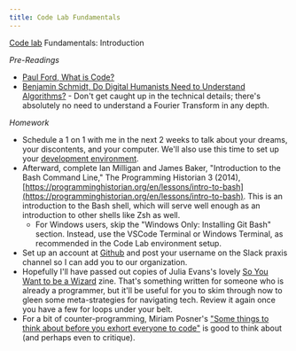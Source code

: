 ```yaml
---
title: Code Lab Fundamentals
---
```

[Code lab](https://github.com/scholarslab/CodeLab/tree/master/Week01) Fundamentals: Introduction

*Pre-Readings*
* [Paul Ford, What is Code?](https://www.bloomberg.com/graphics/2015-paul-ford-what-is-code/)
* [Benjamin Schmidt, Do Digital Humanists Need to Understand Algorithms?](https://dhdebates.gc.cuny.edu/read/untitled/section/557c453b-4abb-48ce-8c38-a77e24d3f0bd#ch48) - Don't get caught up in the technical details; there's absolutely no need to understand a Fourier Transform in any depth.

*Homework*
* Schedule a 1 on 1 with me in the next 2 weeks to talk about your dreams, your discontents, and your computer. We'll also use this time to set up your [development environment](https://github.com/scholarslab/CodeLab/blob/master/Week01/environment_setup.md). 
* Afterward, complete Ian Milligan and James Baker, "Introduction to the Bash Command Line," The Programming Historian 3 (2014), [https://programminghistorian.org/en/lessons/intro-to-bash](https://programminghistorian.org/en/lessons/intro-to-bash). This is an introduction to the Bash shell, which will serve well enough as an introduction to other shells like Zsh as well.
  * For Windows users, skip the "Windows Only: Installing Git Bash" section. Instead, use the VSCode Terminal or Windows Terminal, as recommended in the Code Lab environment setup.
* Set up an account at [Github](http://www.github.com) and post your username on the Slack praxis channel so I can add you to our organization.
* Hopefully I'll have passed out copies of Julia Evans's lovely [So You Want to be a Wizard](https://wizardzines.com/zines/wizard/) zine. That's something written for someone who is already a programmer, but it'll be useful for you to skim through now to gleen some meta-strategies for navigating tech. Review it again once you have a few for loops under your belt.
* For a bit of counter-programming, Miriam Posner's ["Some things to think about before you exhort everyone to code"](https://miriamposner.com/blog/some-things-to-think-about-before-you-exhort-everyone-to-code/) is good to think about (and perhaps even to critique).
